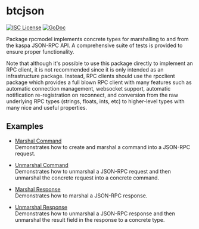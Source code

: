 btcjson
=======

[![ISC License](http://img.shields.io/badge/license-ISC-blue.svg)](http://copyfree.org)
[![GoDoc](https://img.shields.io/badge/godoc-reference-blue.svg)](http://godoc.org/github.com/kaspanet/kaspad/btcjson)

Package rpcmodel implements concrete types for marshalling to and from the
kaspa JSON-RPC API. A comprehensive suite of tests is provided to ensure
proper functionality.

Note that although it's possible to use this package directly to implement an
RPC client, it is not recommended since it is only intended as an infrastructure
package. Instead, RPC clients should use the rpcclient package which provides
a full blown RPC client with many features such as automatic connection
management, websocket support, automatic notification re-registration on
reconnect, and conversion from the raw underlying RPC types (strings, floats,
ints, etc) to higher-level types with many nice and useful properties.

## Examples

* [Marshal Command](http://godoc.org/github.com/kaspanet/kaspad/btcjson#example-MarshalCmd)  
  Demonstrates how to create and marshal a command into a JSON-RPC request.

* [Unmarshal Command](http://godoc.org/github.com/kaspanet/kaspad/btcjson#example-UnmarshalCmd)  
  Demonstrates how to unmarshal a JSON-RPC request and then unmarshal the
  concrete request into a concrete command.

* [Marshal Response](http://godoc.org/github.com/kaspanet/kaspad/btcjson#example-MarshalResponse)  
  Demonstrates how to marshal a JSON-RPC response.

* [Unmarshal Response](http://godoc.org/github.com/kaspanet/kaspad/btcjson#example-package--UnmarshalResponse)  
  Demonstrates how to unmarshal a JSON-RPC response and then unmarshal the
  result field in the response to a concrete type.

